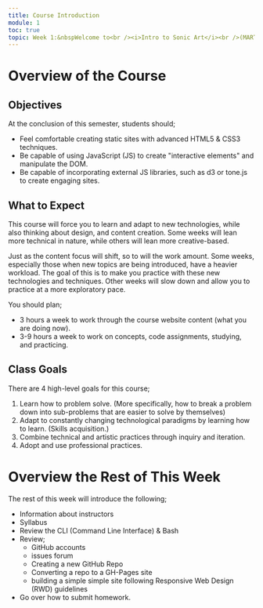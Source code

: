 ```yaml
---
title: Course Introduction
module: 1
toc: true
topic: Week 1:&nbspWelcome to<br /><i>Intro to Sonic Art</i><br />(MART 245)
---
```




# Overview of the Course



## Objectives

At the conclusion of this semester, students should;

- Feel comfortable creating static sites with advanced HTML5 & CSS3 techniques.
- Be capable of using JavaScript (JS) to create "interactive elements" and manipulate the DOM.
- Be capable of incorporating external JS libraries, such as d3 or tone.js to create engaging sites.
<!-- - Have a basic understanding of the role node.js plays in web development. -->
<!-- - Be capable of creating a basic web-socket based web-app for multi-user interaction. -->


## What to Expect

This course will force you to learn and adapt to new technologies, while also thinking about design, and content creation. Some weeks will lean more technical in nature, while others will lean more creative-based.

Just as the content focus will shift, so to will the work amount. Some weeks, especially those when new topics are being introduced, have a heavier workload. The goal of this is to make you practice with these new technologies and techniques. Other weeks will slow down and allow you to practice at a more exploratory pace.

You should plan;

- 3 hours a week to work through the course website content (what you are doing now).
- 3-9 hours a week to work on concepts, code assignments, studying, and practicing.


## Class Goals

There are 4 high-level goals for this course;

1. Learn how to problem solve. (More specifically, how to break a problem down into sub-problems that are easier to solve by themselves)
2. Adapt to constantly changing technological paradigms by learning how to learn. (Skills acquisition.)
3. Combine technical and artistic practices through inquiry and iteration.
4. Adopt and use professional practices.




# Overview the Rest of This Week

The rest of this week will introduce the following;

- Information about instructors
- Syllabus
- Review the CLI (Command Line Interface) & Bash
- Review;
    - GitHub accounts
    - issues forum
    - Creating a new GitHub Repo
    - Converting a repo to a GH-Pages site
    - building a simple simple site following Responsive Web Design (RWD) guidelines
- Go over how to submit homework.
